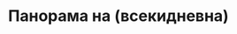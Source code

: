 ---
layout: /panorama.ect
project: '/web/projects/private/mantra'
image: 'http://hub.acherno.com/svn/mantra/Site/Panorami/Matyu_Obelya_Hol_Panorama.jpg'
title: 'Панорама на (всекидневна)'
sitemap: false
---
